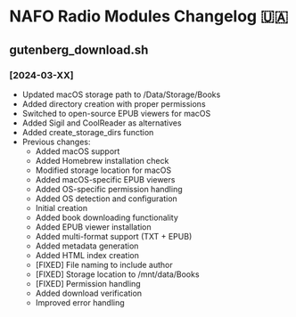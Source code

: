 # NAFO Radio Modules Changelog 🇺🇦

## gutenberg_download.sh
### [2024-03-XX]
- Updated macOS storage path to /Data/Storage/Books
- Added directory creation with proper permissions
- Switched to open-source EPUB viewers for macOS
- Added Sigil and CoolReader as alternatives
- Added create_storage_dirs function
- Previous changes:
  - Added macOS support
  - Added Homebrew installation check
  - Modified storage location for macOS
  - Added macOS-specific EPUB viewers
  - Added OS-specific permission handling
  - Added OS detection and configuration
  - Initial creation
  - Added book downloading functionality
  - Added EPUB viewer installation
  - Added multi-format support (TXT + EPUB)
  - Added metadata generation
  - Added HTML index creation
  - [FIXED] File naming to include author
  - [FIXED] Storage location to /mnt/data/Books
  - [FIXED] Permission handling
  - Added download verification
  - Improved error handling 